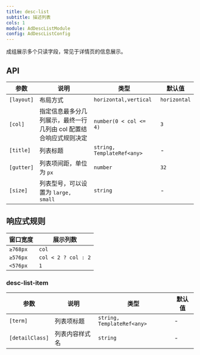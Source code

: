 ```yaml
---
title: desc-list
subtitle: 描述列表
cols: 1
module: AdDescListModule
config: AdDescListConfig
---
```


成组展示多个只读字段，常见于详情页的信息展示。

## API

参数 | 说明 | 类型 | 默认值
----|------|-----|------
`[layout]` | 布局方式  | `horizontal,vertical` | `horizontal`
`[col]` | 指定信息最多分几列展示，最终一行几列由 col 配置结合响应式规则决定 | `number(0 < col <= 4)` | `3`
`[title]` | 列表标题  | `string, TemplateRef<any>` | -
`[gutter]` | 列表项间距，单位为 `px`  | `number` | `32`
`[size]` | 列表型号，可以设置为 `large, small`  | `string` | -

## 响应式规则

| 窗口宽度             | 展示列数                                      |
|---------------------|---------------------------------------------|
| `≥768px`           |  `col`                                       |
| `≥576px`           |  `col < 2 ? col : 2`                         |
| `<576px`           |  `1`                                         |

### desc-list-item

| 参数            | 说明           | 类型                       | 默认值 |
|-----------------|----------------|----------------------------|--------|
| `[term]`        | 列表项标题     | `string, TemplateRef<any>` | -      |
| `[detailClass]` | 列表内容样式名 | `string`                   | -      |

